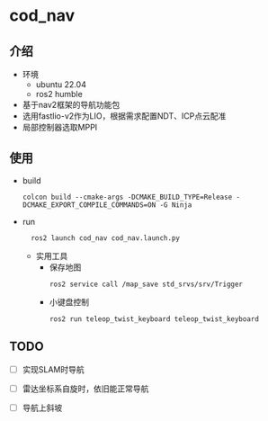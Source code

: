 # cod_nav
## 介绍
- 环境
  - ubuntu 22.04
  - ros2 humble
- 基于nav2框架的导航功能包
- 选用fastlio-v2作为LIO，根据需求配置NDT、ICP点云配准
- 局部控制器选取MPPI
## 使用
- build
  ```shell
  colcon build --cmake-args -DCMAKE_BUILD_TYPE=Release -DCMAKE_EXPORT_COMPILE_COMMANDS=ON -G Ninja
  ```
- run
  ```shell
    ros2 launch cod_nav cod_nav.launch.py
    ```
  - 实用工具
    - 保存地图
      ```shell
      ros2 service call /map_save std_srvs/srv/Trigger
      ```
    - 小键盘控制
      ```shell
      ros2 run teleop_twist_keyboard teleop_twist_keyboard
      ```
## TODO

- [ ] 实现SLAM时导航
- [ ] 雷达坐标系自旋时，依旧能正常导航
- [ ] 导航上斜坡
 